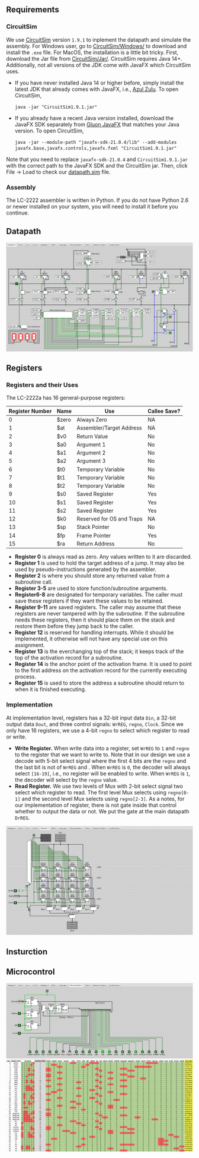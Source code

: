 ## Requirements

### CircuitSim

We use [CircuitSim](https://ra4king.github.io/CircuitSim/) version `1.9.1` to 
inplement the datapath and simulate the assembly. For Windows user, go to 
[CircuitSim/Windows/](https://www.roiatalla.com/public/CircuitSim/Windows/) to 
download and install the `.exe` file.
For MacOS, the installation is a little bit tricky. First, download the Jar file
from [CircuitSim/Jar/](https://www.roiatalla.com/public/CircuitSim/Jar/). 
CircuitSim requires Java 14+. Additionally, not all versions of the JDK come 
with JavaFX which CircuitSim uses. 
-   If you have never installed Java 14 or higher before, simply install the 
    latest JDK that already comes with JavaFX, i.e., 
    [Azul Zulu](https://www.azul.com/downloads/?os=macos&package=jdk-fx#downloads-table-zulu).
    To open CircuitSim,
    ```shell
    java -jar "CircuitSim1.9.1.jar"
    ```
-   If you already have a recent Java version installed, download the JavaFX SDK
    separately from [Gluon JavaFX](https://gluonhq.com/products/javafx/) that 
    matches your Java version. To open CircuitSim,
    ```shell
    java -jar --module-path "javafx-sdk-21.0.4/lib" --add-modules javafx.base,javafx.controls,javafx.fxml "CircuitSim1.9.1.jar"
    ```
Note that you need to replace `javafx-sdk-21.0.4` and `CircuitSim1.9.1.jar`
with the correct path to the JavaFX SDK and the CircuitSim jar. Then, click 
File -> Load to check our [datapath.sim](datapath.sim) file.

### Assembly

The LC-2222 assembler is written in Python. If you do not have Python 2.6 or 
newer installed on your system, you will need to install it before you continue.

## Datapath

![00-Datapath](assets/00-Datapath.png)

## Registers

### Registers and their Uses

The LC-2222a has 16 general-purpose registers:

| Register Number | Name  | Use                         | Callee Save? |
|-----------------|-------|-----------------------------|--------------|
| 0               | $zero | Always Zero                 | NA           |
| 1               | $at   | Assembler/Target Address    | NA           |
| 2               | $v0   | Return Value                | No           |
| 3               | $a0   | Argument 1                  | No           |
| 4               | $a1   | Argument 2                  | No           |
| 5               | $a2   | Argument 3                  | No           |
| 6               | $t0   | Temporary Variable          | No           |
| 7               | $t1   | Temporary Variable          | No           |
| 8               | $t2   | Temporary Variable          | No           |
| 9               | $s0   | Saved Register              | Yes          |
| 10              | $s1   | Saved Register              | Yes          |
| 11              | $s2   | Saved Register              | Yes          |
| 12              | $k0   | Reserved for OS and Traps   | NA           |
| 13              | $sp   | Stack Pointer               | No           |
| 14              | $fp   | Frame Pointer               | Yes          |
| 15              | $ra   | Return Address              | No           |

-   **Register 0** is always read as zero. Any values written to it are 
    discarded. 
-   **Register 1** is used to hold the target address of a jump. It may also be 
    used by pseudo-instructions generated by the assembler.
-   **Register 2** is where you should store any returned value from a 
    subroutine call.
-   **Register 3-5** are used to store function/subroutine arguments. 
-   **Register6-8** are designated for temporary variables. The caller must 
    save these registers if they want these values to be retained.
-   **Register 9-11** are saved registers. The caller may assume that these 
    registers are never tampered with by the subroutine. If the subroutine needs 
    these registers, then it should place them on the stack and restore them 
    before they jump back to the caller.
-   **Register 12** is reserved for handling interrupts. While it should be 
    implemented, it otherwise will not have any special use on this assignment.
-   **Register 13** is the everchanging top of the stack; it keeps track of the 
    top of the activation record for a subroutine.
-   **Register 14** is the anchor point of the activation frame. It is used to 
    point to the first address on the activation record for the currently 
    executing process.
-   **Register 15** is used to store the address a subroutine should return to 
    when it is finished executing.

### Implementation

At implementation level, registers has a 32-bit input data `Din`, a 32-bit 
output data `Dout`, and three control signals: `WrREG`, `regno`, `Clock`. Since 
we only have 16 registers, we use a 4-bit `regno` to select which register to 
read or write.

-   **Write Register.** When write data into a register, set `WrREG` to `1` and 
    `regno` to the register that we want to write to. Note that in 
    our design we use a decode with 5-bit select signal where the first 4 bits 
    are the `regno` and the last bit is not of `WrREG` and . When `WrREG` is 
    `0`, the decoder will always select `[16-19]`, i.e., no register will be 
    enabled to write. When `WrREG` is `1`, the decoder will select by the 
    `regno` value.
-   **Read Register.** We use two levels of Mux with 2-bit select signal two 
    select which register to read. The first level Mux selects using `regno[0-1]`
    and the second level Mux selects using `regno[2-3]`. As a notes, for our 
    implementation of register, there is not gate inside that control whether to
    output the data or not. We put the gate at the main datapath `DrREG`.

![04-Registers](assets/04-Registers.png)

## Insturction

## Microcontrol

![07-Microcontroller](assets/07-Microcontroller.png)
![microcode](assets/microcode.png)
